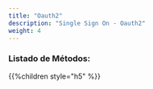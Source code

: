 ```yaml
---
title: "Oauth2"
description: "Single Sign On - Oauth2"
weight: 4
---
```

### Listado de Métodos:

{{%children style="h5" %}}

